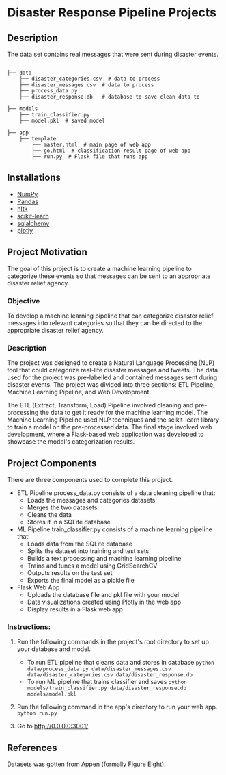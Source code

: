 # Disaster Response Pipeline Projects

## Description 
The data set contains real messages that were sent during disaster events. 
```

├── data 
    ├── disaster_categories.csv  # data to process 
    ├── disaster_messages.csv  # data to process
    ├── process_data.py
    ├── disaster_response.db   # database to save clean data to

├── models
    ├── train_classifier.py
    ├── model.pkl  # saved model 

├── app
    ├── template
        ├── master.html  # main page of web app
        ├── go.html  # classification result page of web app
        ├── run.py  # Flask file that runs app

```

## Installations


-   [NumPy](http://www.numpy.org/)
-   [Pandas](http://pandas.pydata.org/)
-   [nltk](https://www.nltk.org/)
-   [scikit-learn](http://scikit-learn.org/stable/)
-   [sqlalchemy](https://www.sqlalchemy.org/)
-   [plotly](https://plotly.com/)

## Project Motivation
The goal of this project is to create a machine learning pipeline to categorize these events so that messages can be sent to an appropriate disaster relief agency.

### Objective
To develop a machine learning pipeline that can categorize disaster relief messages into relevant categories so that they can be directed to the appropriate disaster relief agency.

### Description
The project was designed to create a Natural Language Processing (NLP) tool that could categorize real-life disaster messages and tweets. The data used for the project was pre-labelled and contained messages sent during disaster events. The project was divided into three sections: ETL Pipeline, Machine Learning Pipeline, and Web Development.

The ETL (Extract, Transform, Load) Pipeline involved cleaning and pre-processing the data to get it ready for the machine learning model. The Machine Learning Pipeline used NLP techniques and the scikit-learn library to train a model on the pre-processed data. The final stage involved web development, where a Flask-based web application was developed to showcase the model's categorization results.

## Project Components
There are three components used to complete this project.

- ETL Pipeline
    process_data.py consists of a data cleaning pipeline that:
    - Loads the messages and categories datasets
    - Merges the two datasets
    - Cleans the data
    - Stores it in a SQLite database
- ML Pipeline
   train_classifier.py consists of a machine learning pipeline that:
   - Loads data from the SQLite database
   - Splits the dataset into training and test sets
   - Builds a text processing and machine learning pipeline
   - Trains and tunes a model using GridSearchCV
   - Outputs results on the test set
   - Exports the final model as a pickle file
- Flask Web App
   - Uploads the database file and pkl file with your model
   - Data visualizations created using Plotly in the web app
   - Display results in a Flask web app
   
### Instructions:
1. Run the following commands in the project's root directory to set up your database and model.

    - To run ETL pipeline that cleans data and stores in database
        `python data/process_data.py data/disaster_messages.csv data/disaster_categories.csv data/disaster_response.db`
    - To run ML pipeline that trains classifier and saves
        `python models/train_classifier.py data/disaster_response.db models/model.pkl`

2. Run the following command in the app's directory to run your web app.
    `python run.py`

3. Go to http://0.0.0.0:3001/


## References
Datasets was gotten from [Appen](https://appen.com/datasets/combined-disaster-response-data/) (formally Figure Eight):
